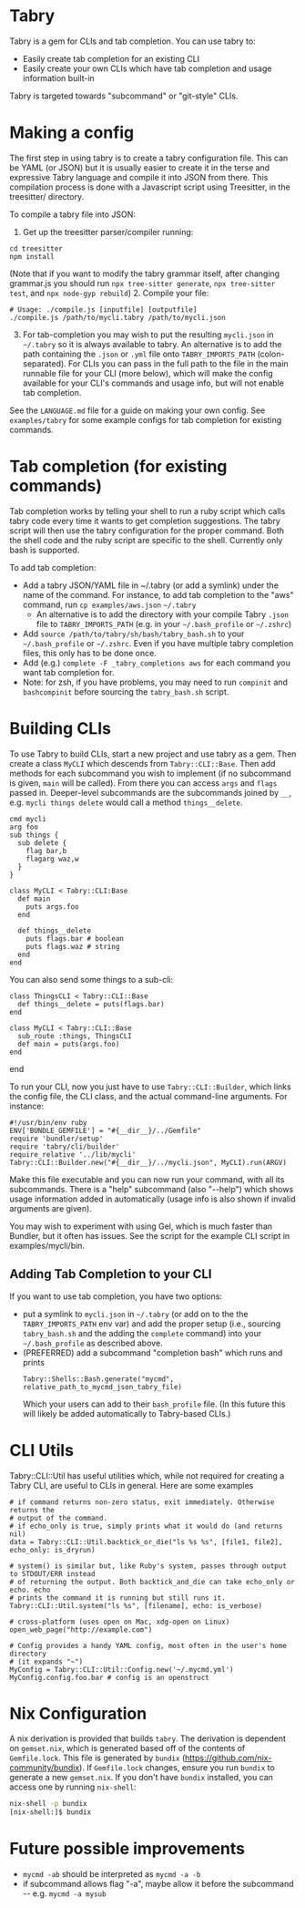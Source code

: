 # Tabry

Tabry is a gem for CLIs and tab completion. You can use tabry
to:
* Easily create tab completion for an existing CLI
* Easily create your own CLIs which have tab completion and usage
  information built-in

Tabry is targeted towards "subcommand" or "git-style" CLIs.

# Making a config
The first step in using tabry is to create a tabry configuration file.
This can be YAML (or JSON) but it is usually easier to create it in the
terse and expressive Tabry language and compile it into JSON from
there. This compilation process is done with a Javascript script using
Treesitter, in the treesitter/ directory.

To compile a tabry file into JSON:
1. Get up the treesitter parser/compiler running:
  ```
  cd treesitter
  npm install
  ```
  (Note that if you want to modify the tabry grammar itself, after changing
  grammar.js you should run `npx tree-sitter generate`, `npx tree-sitter test`,
  and `npx node-gyp rebuild`)
2. Compile your file:
  ```
  # Usage: ./compile.js [inputfile] [outputfile]
  ./compile.js /path/to/mycli.tabry /path/to/mycli.json
  ```
3. For tab-completion you may wish to put the resulting `mycli.json` in
   `~/.tabry` so it is always available to tabry. An alternative is to add the
   path containing the `.json` or `.yml` file onto `TABRY_IMPORTS_PATH`
   (colon-separated). For CLIs you can pass in the full path to the file in the
   main runnable file for your CLI (more below), which will make the config
   available for your CLI's commands and usage info, but will not enable tab
   completion.

See the `LANGUAGE.md` file for a guide on making your own config. See
`examples/tabry` for some example configs for tab completion for existing
commands.

# Tab completion (for existing commands)
Tab completion works by telling your shell to run a ruby script which calls
tabry code every time it wants to get completion suggestions. The tabry script
will then use the tabry configuration for the proper command. Both the shell
code and the ruby script are specific to the shell. Currently only bash is
supported.

To add tab completion:
* Add a tabry JSON/YAML file in ~/.tabry (or add a symlink) under the name of
  the command. For instance, to add tab completion to the "aws" command,
  run `cp examples/aws.json` `~/.tabry`
  * An alternative is to add the directory with your compile Tabry `.json` file
    to `TABRY_IMPORTS_PATH` (e.g. in your `~/.bash_profile` or `~/.zshrc`)
* Add `source /path/to/tabry/sh/bash/tabry_bash.sh` to your `~/.bash_profile` or
  `~/.zshrc`. Even if you have multiple tabry completion files, this only has
  to be done once.
* Add (e.g.) `complete -F _tabry_completions aws` for each command you want tab
  completion for.
* Note: for zsh, if you have problems, you may need to run `compinit` and
  `bashcompinit` before sourcing the `tabry_bash.sh` script.

# Building CLIs
To use Tabry to build CLIs, start a new project and use tabry as a gem.  Then
create a class `MyCLI` which descends from `Tabry::CLI::Base`. Then add methods
for each subcommand you wish to implement (if no subcommand is given, `main`
will be called). From there you can access `args` and `flags` passed in.
Deeper-level subcommands are the subcommands joined by `__`, e.g. `mycli things
delete` would call a method `things__delete`.

```
cmd mycli
arg foo
sub things {
  sub delete {
    flag bar,b
    flagarg waz,w
  }
}
```
```
class MyCLI < Tabry::CLI:Base
  def main
    puts args.foo
  end

  def things__delete
    puts flags.bar # boolean
    puts flags.waz # string
  end
end
```

You can also send some things to a sub-cli:
```
class ThingsCLI < Tabry::CLI::Base
  def things__delete = puts(flags.bar)
end

class MyCLI < Tabry::CLI::Base
  sub_route :things, ThingsCLI
  def main = puts(args.foo)
end
```
end

To run your CLI, now you just have to use `Tabry::CLI::Builder`, which links
the config file, the CLI class, and the actual command-line arguments. For
instance:

```
#!/usr/bin/env ruby
ENV['BUNDLE_GEMFILE'] = "#{__dir__}/../Gemfile"
require 'bundler/setup'
require 'tabry/cli/builder'
require_relative '../lib/mycli'
Tabry::CLI::Builder.new("#{__dir__}/../mycli.json", MyCLI).run(ARGV)
```

Make this file executable and you can now run your command, with all its
subcommands. There is a "help" subcommand (also "--help") which shows usage
information added in automatically (usage info is also shown if invalid
arguments are given).

You may wish to experiment with using Gel, which is much faster than
Bundler, but it often has issues. See the script for the example CLI script
in examples/mycli/bin.

## Adding Tab Completion to your CLI
If you want to use tab completion, you have two options:
* put a symlink to `mycli.json` in `~/.tabry` (or add on to the the
  `TABRY_IMPORTS_PATH` env var) and add the proper setup (i.e., sourcing
  `tabry_bash.sh` and the adding the `complete` command) into your
  `~/.bash_profile` as described above.
* (PREFERRED) add a subcommand "completion bash" which runs and prints
  ```
  Tabry::Shells::Bash.generate("mycmd", relative_path_to_mycmd_json_tabry_file)
  ```
  Which your users can add to their `bash_profile` file. (In this future this
  will likely be added automatically to Tabry-based CLIs.)

# CLI Utils
Tabry::CLI::Util has useful utilities which, while not required for creating a
Tabry CLI, are useful to CLIs in general. Here are some examples

```
# if command returns non-zero status, exit immediately. Otherwise returns the
# output of the command.
# if echo_only is true, simply prints what it would do (and returns nil)
data = Tabry::CLI::Util.backtick_or_die("ls %s %s", [file1, file2], echo_only: is_dryrun)

# system() is similar but, like Ruby's system, passes through output to STDOUT/ERR instead
# of returning the output. Both backtick_and_die can take echo_only or echo. echo
# prints the command it is running but still runs it.
Tabry::CLI::Util.system("ls %s", [filename], echo: is_verbose)

# cross-platform (uses open on Mac, xdg-open on Linux)
open_web_page("http://example.com")

# Config provides a handy YAML config, most often in the user's home directory
# (it expands "~")
MyConfig = Tabry::CLI::Util::Config.new('~/.mycmd.yml')
MyConfig.config.foo.bar # config is an openstruct
```

# Nix Configuration

A nix derivation is provided that builds `tabry`. The derivation is dependent on `gemset.nix`, which is generated based off of the contents of `Gemfile.lock`. This file is generated by `bundix` (https://github.com/nix-community/bundix). If `Gemfile.lock` changes, ensure you run `bundix` to generate a new `gemset.nix`. If you don't have `bundix` installed, you can access one by running `nix-shell`:

```sh
nix-shell -p bundix
[nix-shell:]$ bundix 
```

# Future possible improvements
* `mycmd -ab` should be interpreted as `mycmd -a -b`
* if subcommand allows flag "-a", maybe allow it before the subcommand -- e.g. `mycmd -a mysub`
